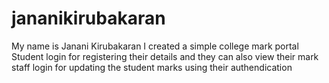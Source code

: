# jananikirubakaran
My name is Janani Kirubakaran
I created a simple college mark portal 
Student login for registering their details and they can also view their mark   
staff login for updating the student marks using their authendication
